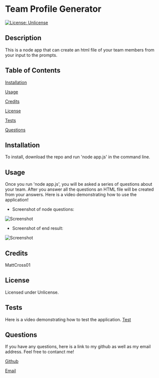 
# Team Profile Generator
[![License: Unlicense](https://img.shields.io/badge/license-Unlicense-blue.svg)](http://unlicense.org/)
## Description
This is a node app that can create an html file of your team members from your input to the prompts.
## Table of Contents
[Installation](#installation)

[Usage](#usage)

[Credits](#credits)

[License](#license)

[Tests](#tests)

[Questions](#questions)

## Installation
To install, download the repo and run 'node app.js' in the command line.
## Usage
Once you run 'node app.js', you will be asked a series of questions about your team. After you answer all the questions an HTML file will be created from your answers. Here is a video demonstrating how to use the application! 

- Screenshot of node questions:

![Screenshot](https://i.ibb.co/zrGJx3Q/questions2.png)


- Screenshot of end result:

![Screenshot](https://i.ibb.co/BCd4nyG/imgd.png)

## Credits
MattCross01

## License
Licensed under Unlicense.
## Tests
Here is a video demonstrating how to test the application. [Test]("")
## Questions
If you have any questions, here is a link to my github as well as my email address. Feel free to contanct me!

[Github](github.com/MattCross01 "My Github")

[Email](mountaindew2141@outlook.com "My Email")

